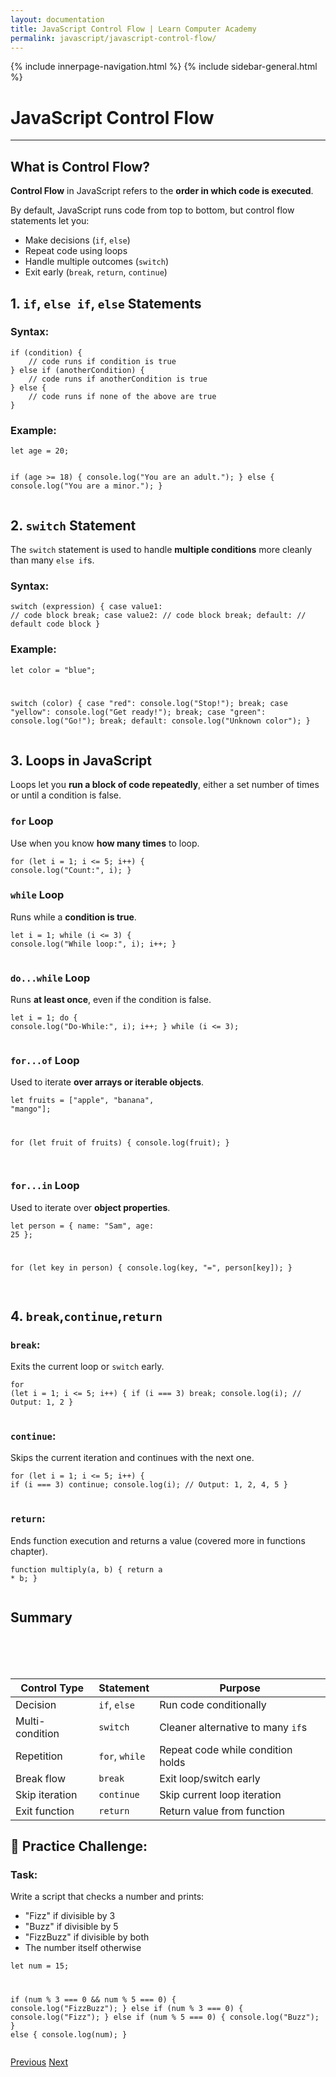 ```yaml
---
layout: documentation
title: JavaScript Control Flow | Learn Computer Academy
permalink: javascript/javascript-control-flow/
---
```

<div class="loader">
{% include innerpage-navigation.html %}
{% include sidebar-general.html %}
            <div class="page-content">
                <div class="content-wrapper">
                    <div class="row">
                        <div class="col-md-9 content">
                            <!-- Your content goes started here -->
                            <div class="doc-content">
                                <h1>JavaScript Control Flow</h1>
                                <hr>
                                <h2>What is Control Flow?</h2>
                                <p><strong>Control Flow</strong> in JavaScript refers to the <strong>order in which code is executed</strong>.</p>
                                <p>By default, JavaScript runs code from top to bottom, but control flow statements let you:</p>
                                <ul>
                                    <li>Make decisions (<code>if</code>, <code>else</code>)</li>
                                    <li>Repeat code using loops</li>
                                    <li>Handle multiple outcomes (<code>switch</code>)</li>
                                    <li>Exit early (<code>break</code>, <code>return</code>, <code>continue</code>)</li>    
                                </ul>
                                <h2>1. <code>if</code>, <code>else if</code>, <code>else</code> Statements</h2>
                                <h3>Syntax:</h3>
                                <pre class="snippet"><code class="js">if (condition) {
    // code runs if condition is true
} else if (anotherCondition) {
    // code runs if anotherCondition is true
} else {
    // code runs if none of the above are true
}
</code></pre>
                                <h3>Example:</h3>
                                <pre class="snippet"><code class="js">let age = 20;

if (age >= 18) {
  console.log("You are an adult.");
} else {
  console.log("You are a minor.");
}
</code></pre>
                                <h2>2. <code>switch</code> Statement</h2>
                                <p>The <code>switch</code> statement is used to handle <strong>multiple conditions</strong> more cleanly than many <code>else if</code>s.</p>
                                <h3>Syntax:</h3>
                                <pre class="snippet"><code class="js">switch (expression) {
  case value1:
    // code block
    break;
  case value2:
    // code block
    break;
  default:
    // default code block
}
</code></pre>
                                <h3>Example:</h3>
                                <pre class="snippet"><code class="js">let color = "blue";

switch (color) {
  case "red":
    console.log("Stop!");
    break;
  case "yellow":
    console.log("Get ready!");
    break;
  case "green":
    console.log("Go!");
    break;
  default:
    console.log("Unknown color");
}
</code></pre>
                                <h2>3. Loops in JavaScript</h2>
                                <p>Loops let you <strong>run a block of code repeatedly</strong>, either a set number of times or until a condition is false.</p>
                                <h3><code>for</code> Loop</h3>
                                <p>Use when you know <strong>how many times</strong> to loop.</p>
                                <pre class="snippet"><code class="js">for (let i = 1; i &lt;= 5; i++) {
  console.log("Count:", i);
}
</code></pre>
                                <h3><code>while</code> Loop</h3>
                                <p>Runs while a <strong>condition is true</strong>.</p>
                                <pre class="snippet"><code class="js">let i = 1;
while (i &lt;= 3) {
  console.log("While loop:", i);
  i++;
}                                    
</code></pre>
                                <h3><code>do...while</code> Loop</h3>
                                <p>Runs <strong>at least once</strong>, even if the condition is false.</p>
                                <pre class="snippet"><code class="js">let i = 1;
do {
  console.log("Do-While:", i);
  i++;
} while (i &lt;= 3);                                                   
</code></pre>
                                <h3><code>for...of</code> Loop</h3>
                                <p>Used to iterate <strong>over arrays or iterable objects</strong>.</p>
                                <pre class="snippet"><code class="js">let fruits = ["apple", "banana", "mango"];

for (let fruit of fruits) {
  console.log(fruit);
}                                                                             
</code></pre>
                                <h3><code>for...in</code> Loop</h3>
                                <p>Used to iterate over <strong>object properties</strong>.</p>
                                <pre class="snippet"><code class="js">let person = { name: "Sam", age: 25 };

for (let key in person) {
    console.log(key, "=", person[key]);
}                                                                                                       
</code></pre>
                                <h2>4. <code>break</code>,<code>continue</code>,<code>return</code></h2>
                                <h3><code>break</code>:</h3>
                                <p>Exits the current loop or <code>switch</code> early.</p>
                                <pre class="snippet"><code class="js">for (let i = 1; i &lt;= 5; i++) {
if (i === 3) break;
    console.log(i);  // Output: 1, 2
}                                                                                                                                    
</code></pre>
                                <h3><code>continue</code>:</h3>
                                <p>Skips the current iteration and continues with the next one.</p>
                                <pre class="snippet"><code class="js">for (let i = 1; i &lt;= 5; i++) {
if (i === 3) continue;
    console.log(i);  // Output: 1, 2, 4, 5
}                                                                                                                                                                    
</code></pre>
                                <h3><code>return</code>:</h3>
                                <p>Ends function execution and returns a value (covered more in functions chapter).</p>
                                <pre class="snippet"><code class="js">function multiply(a, b) {
    return a * b;
}                                                                                                                                                                                                  
</code></pre>
                                <h2>Summary</h2>
                                <table class="table table-striped table-bordered">
                                    <thead class="thead-shades">
                                        <tr>
                                            <th scope="col">Control Type</th>
                                            <th scope="col">Statement</th>
                                            <th scope="col">Purpose</th>
                                        </tr>
                                    </thead>
                                    <tbody>
                                        <tr>
                                            <td scope="row">Decision</td>
                                            <td><code>if</code>, <code>else</code></td>
                                            <td>Run code conditionally</td>
                                        </tr>
                                        <tr>
                                            <td scope="row">Multi-condition</td>
                                            <td><code>switch</code></td>
                                            <td>Cleaner alternative to many <code>if</code>s</td>
                                        </tr>  
                                        <tr>
                                            <td scope="row">Repetition</td>
                                            <td><code>for</code>, <code>while</code></td>
                                            <td>Repeat code while condition holds</td>
                                        </tr> 
                                        <tr>
                                            <td scope="row">Break flow</td>
                                            <td><code>break</code></td>
                                            <td>Exit loop/switch early</td>
                                        </tr>                                         
                                        <tr>
                                            <td scope="row">Skip iteration</td>
                                            <td><code>continue</code></td>
                                            <td>Skip current loop iteration</td>
                                        </tr>                                        
                                        <tr>
                                            <td scope="row">Exit function</td>
                                            <td><code>return</code></td>
                                            <td>Return value from function</td>
                                        </tr> 
                                    </tbody>
                                </table>
                                <h2>🧪 Practice Challenge:</h2>
                                <h3>Task:</h3>
                                <p>Write a script that checks a number and prints:</p>
                                <ul>
                                    <li>"Fizz" if divisible by 3</li>
                                    <li>"Buzz" if divisible by 5</li>
                                    <li>"FizzBuzz" if divisible by both</li>
                                    <li>The number itself otherwise</li>
                                </ul>
                                <pre class="snippet"><code class="js">let num = 15;

if (num % 3 === 0 && num % 5 === 0) {
  console.log("FizzBuzz");
} else if (num % 3 === 0) {
  console.log("Fizz");
} else if (num % 5 === 0) {
  console.log("Buzz");
} else {
  console.log(num);
}
</code></pre>
                            <!-- /.Your content goes ends here -->
                            <div class="footer-btn d-flex justify-content-between">
                                <a href="/javascript/javascript-basics" class="btn"><i class="fas fa-arrow-circle-left"></i>Previous</a>
                                <a href="/javascript/" class="btn">Next<i class="fas fa-arrow-circle-right"></i></a>
                            </div>
                            <!-- /.End of footer button -->
                        </div>
                        <!-- Right Sidebar Start-->
                        <?php include './includes/right-sidebar-innerpage.php'; ?>
                        <!-- Right-Sidebar End -->
                    </div>
                </div>



